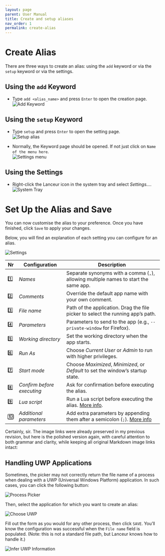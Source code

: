 ```yaml
---
layout: page
parent: User Manual
title: Create and setup aliases
nav_order: 1
permalink: create-alias
---
```


# Create Alias

There are three ways to create an alias: using the `add` keyword or via the `setup` keyword or via the settings.

## Using the `add` Keyword

- Type `add <alias_name>` and press `Enter` to open the creation page.<br>
  ![Add Keyword](assets/images/usermanual/create_alias_keyword.png)

## Using the `setup` Keyword

- Type `setup` and press `Enter` to open the setting page.<br>
  ![Setup alias](assets/images/usermanual/setup_alias.png)

- Normally, the Keyword page should be opened. If not just click on `Name of the menu here`.<br>
  ![Settings menu](assets/images/usermanual/settings_menu.png)

## Using the Settings

- Right-click the Lanceur icon in the system tray and select _Settings..._.<br>
  ![System Tray](assets/images/usermanual/system_tray_settings.png)

# Set Up the Alias and Save

You can now customise the alias to your preference. Once you have finished, click `Save` to apply your changes.

Below, you will find an explanation of each setting you can configure for an alias.

![Settings](assets/images/usermanual/create_alias.png)

| Nr  | Configuration              | Description                                                                          |
| --- | -------------------------- | ------------------------------------------------------------------------------------ |
| 1️⃣  | _Names_                    | Separate synonyms with a comma (`,`), allowing multiple names to start the same app. |
| 2️⃣  | _Comments_                 | Override the default app name with your own comment.                                 |
| 3️⃣  | _File name_                | Path of the application. Drag the file picker to select the running app’s path.      |
| 4️⃣  | _Parameters_               | Parameters to send to the app (e.g., `--private-window` for Firefox).                |
| 5️⃣  | _Working directory_        | Set the working directory when the app starts.                                       |
| 6️⃣  | _Run As_                   | Choose _Current User_ or _Admin_ to run with higher privileges.                      |
| 7️⃣  | _Start mode_               | Choose _Maximized_, _Minimized_, or _Default_ to set the window’s startup state.     |
| 8️⃣  | _Confirm before executing_ | Ask for confirmation before executing the alias.                                     |
| 9️⃣  | _Lua script_               | Run a Lua script before executing the alias. [More info][lk_2].                      |
| 🔟  | _Additional parameters_    | Add extra parameters by appending them after a semicolon (`;`). [More info][lk_1]    |

[lk_1]: ./addparams.html
[lk_2]: ./luascripting.html

Certainly, sir. The image links were already preserved in my previous revision, but here is the polished version again, with careful attention to both grammar and clarity, while keeping all original Markdown image links intact:

## Handling UWP Applications

Sometimes, the picker may not correctly return the file name of a process when dealing with a UWP (Universal Windows Platform) application. In such cases, you can click the following button:

![Process Picker](assets\images\usermanual\uwp_process_picker.png)

Then, select the application for which you want to create an alias:

![Choose UWP](assets\images\usermanual\uwp_choose_process.png)

Fill out the form as you would for any other process, then click `SAVE`. You’ll know the configuration was successful when the `File name` field is populated. (Note: this is not a standard file path, but Lanceur knows how to handle it.)

![Infer UWP Information](assets\images\usermanual\uwp_filled_process.png)